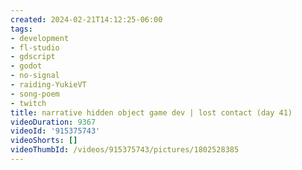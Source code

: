 ```yaml
---
created: 2024-02-21T14:12:25-06:00
tags:
- development
- fl-studio
- gdscript
- godot
- no-signal
- raiding-YukieVT
- song-poem
- twitch
title: narrative hidden object game dev | lost contact (day 41)
videoDuration: 9367
videoId: '915375743'
videoShorts: []
videoThumbId: /videos/915375743/pictures/1802528385
---
```

